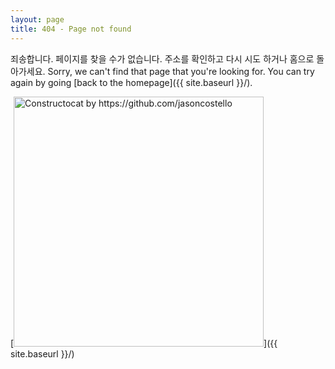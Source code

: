 ```yaml
---
layout: page
title: 404 - Page not found
---
```


죄송합니다. 페이지를 찾을 수가 없습니다. 주소를 확인하고 다시 시도 하거나 홈으로 돌아가세요.
Sorry, we can't find that page that you're looking for. You can try again by going [back to the homepage]({{ site.baseurl }}/).

[<img src="{{ site.baseurl }}/images/404.jpg" alt="Constructocat by https://github.com/jasoncostello" style="width: 400px;"/>]({{ site.baseurl }}/)
